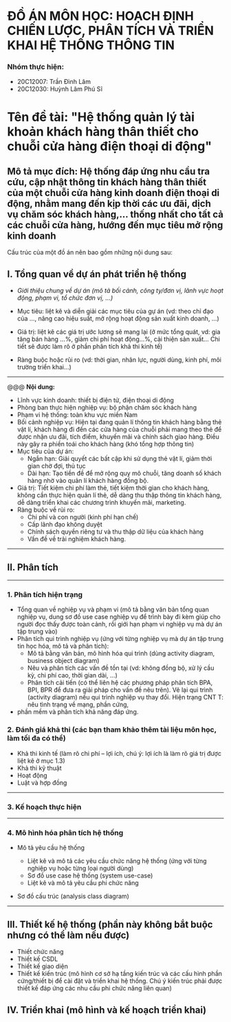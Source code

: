 # ĐỒ ÁN MÔN HỌC: HOẠCH ĐỊNH CHIẾN LƯỢC, PHÂN TÍCH VÀ TRIỂN KHAI HỆ THỐNG THÔNG TIN

### Nhóm thực hiện:

+ 20C12007: Trần Đình Lâm
+ 20C12030: Huỳnh Lâm Phú Sĩ

# Tên đề tài: "Hệ thống quản lý tài khoản khách hàng thân thiết cho chuỗi cửa hàng điện thoại di động"

## Mô tả mục đích: Hệ thống đáp ứng nhu cầu tra cứu, cập nhật thông tin khách hàng thân thiết của một chuỗi cửa hàng kinh doanh điện thoại di động, nhằm mang đến kịp thời các ưu đãi, dịch vụ chăm sóc khách hàng,... thống nhất cho tất cả các chuỗi cửa hàng, hướng đến mục tiêu mở rộng kinh doanh

Cấu trúc của một đồ án nên bao gồm những nội dung sau:

## I. Tổng quan về dự án phát triển hệ thống

+ _Giới thiệu chung về dự án (mô tả bối cảnh, công ty/đơn vị, lãnh vực hoạt động, phạm vi, tổ chức đơn vị, …)_

+ Mục tiêu: liệt kê và diễn giải các mục tiêu của gự án (vd: theo chỉ đạo của …, nâng cao hiệu suất, mở rộng hoạt động
  sản xuất kinh doanh, …)
+ Giá trị: liệt kê các giá trị ước lương sẽ mang lại (ở mức tổng quát, vd: gia tăng bán hàng …%, giảm chi phí hoạt
  động…%, cải thiện sản xuất… Chi tiết sẽ được làm rõ ở phần phân tích khả thi kinh tế)
+ Ràng buộc hoặc rũi ro (vd: thời gian, nhân lực, người dùng, kinh phí, môi trường triển khai…)

____
@@@ __Nội dung:__

+ Lĩnh vực kinh doanh: thiết bị điện tử, điện thoại di động
+ Phòng ban thực hiện nghiệp vụ: bộ phận chăm sóc khách hàng
+ Phạm vi hệ thống: toàn khu vực miền Nam
+ Bối cảnh nghiệp vụ: Hiện tại đang quản lí thông tin khách hàng bằng thẻ vật lí, khách hàng đi đến các cửa hàng của
  chuỗi phải mang theo thẻ để được nhận ưu đãi, tích điểm, khuyến mãi và chính sách giao hàng. Điều này gây ra phiền
  toái cho khách hàng (khó tổng hợp thông tin)
+ Mục tiêu của dự án:
    - Ngắn hạn: Giải quyết các bất cập khi sử dụng thẻ vật lí, giảm thời gian chờ đợi, thủ tục
    - Dài hạn: Tạo tiền đề để mở rộng quy mô chuỗi, tăng doanh số khách hàng nhờ vào quản lí khách hàng đồng bộ.
+ Giá trị: Tiết kiệm chi phí làm thẻ, tiết kiệm thời gian cho khách hàng, không cần thực hiện quản lí thẻ, dễ dàng thu
  thập thông tin khách hàng, dễ dàng triển khai các chương trình khuyến mãi, marketing.
+ Ràng buộc về rủi ro:
    - Chi phí và con người (kinh phí hạn chế)
    - Cấp lãnh đạo không duyệt
    - Chính sách quyền riêng tư và thu thập dữ liệu của khách hàng
    - Vấn đề về trải nghiệm khách hàng.

___ 

## II. Phân tích

___ 

### 1. Phân tích hiện trạng

+ Tổng quan về nghiệp vụ và phạm vi (mô tả bằng văn bản tổng quan nghiệp vụ, dung sơ đồ use case nghiệp vụ để trình bày
  đi kèm giúp cho người đọc thấy được toàn cảnh, rồi giới hạn phạm vi nghiệp vụ mà dự án tập trung vào)
+ Phân tích qui trình nghiệp vụ (ứng với từng nghiệp vụ mà dự án tập trung tin học hóa, mô tả và phân tích):
    + Mô tả bằng văn bản, mô hình hóa qui trình (dùng activity diagram, business object diagram)
    + Nêu và phân tích các vấn đề tồn tại (vd: không đồng bộ, xử lý cầu kỳ, chi phí cao, thời gian dài, …)
    + Phân tích cải tiến (có thể liên hệ các phương pháp phân tích BPA, BPI, BPR để đưa ra giải pháp cho vấn đề nêu
      trên). Vẽ lại qui trình (activity diagram) nếu qui trình nghiệp vụ thay đổi. Hiện trạng CNT T: nêu tình trạng về
      mạng, phần cứng,
+ phần mềm và phân tích khả năng đáp ứng.

### 2. Đánh giá khả thi (các bạn tham khảo thêm tài liệu môn học, làm tối đa có thể)

+ Khả thi kinh tế (làm rõ chi phí – lợi ích, chú ý: lợi ích là làm rõ giá trị được liệt kê ở mục 1.3)
+ Khả thi kỹ thuật
+ Hoạt động
+ Luật và hợp đồng

___ 

### 3. Kế hoạch thực hiện

___ 

### 4. Mô hình hóa phân tích hệ thống

+ Mô tả yêu cầu hệ thống
    + Liệt kê và mô tả các yêu cầu chức năng hệ thống (ứng với từng nghiệp vụ hoặc từng loại người dùng)
    + Sơ đồ use case hệ thống (system use-case)
    + Liệt kê và mô tả yêu cầu phi chức năng

+ Sơ đồ cấu trúc (analysis class diagram)

___ 

## III. Thiết kế hệ thống (phần này không bắt buộc nhưng có thể làm nếu được)

+ Thiết chức năng
+ Thiết kế CSDL
+ Thiết kế giao diện
+ Thiết kế kiến trúc (mô hình cơ sở hạ tầng kiến trúc và các cấu hình phần cứng/thiết bị để cài đặt và triển khai hệ
  thống. Chú ý kiến trúc phải được thiết kế đáp ứng các nhu cầu phi chức năng liên quan)

## IV. Triển khai (mô hình và kế hoạch triển khai)

